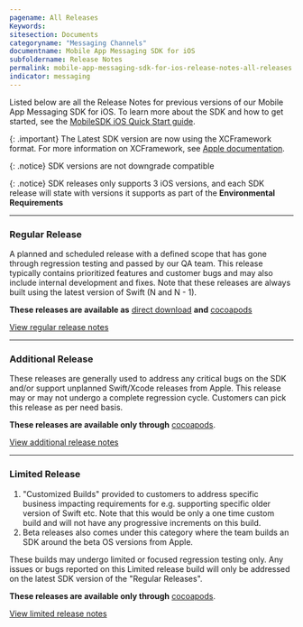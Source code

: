 ```yaml
---
pagename: All Releases
Keywords:
sitesection: Documents
categoryname: "Messaging Channels"
documentname: Mobile App Messaging SDK for iOS
subfoldername: Release Notes
permalink: mobile-app-messaging-sdk-for-ios-release-notes-all-releases.html
indicator: messaging
---
```


Listed below are all the Release Notes for previous versions of our Mobile App Messaging SDK for iOS. To learn more about the SDK and how to get started, see the [MobileSDK iOS Quick Start guide](/mobile-app-messaging-sdk-for-ios-quick-start.html).

{: .important}
The Latest SDK version are now using the XCFramework format. For more information on XCFramework, see [Apple documentation](https://help.apple.com/xcode/mac/11.4/#/dev6f6ac218b).

{: .notice}
SDK versions are not downgrade compatible

{: .notice}
SDK releases only supports 3 iOS versions, and each SDK release will state with versions it supports as part of the **Environmental Requirements**

<hr/>

<h3>Regular Release</h3>

A planned and scheduled release with a defined scope that has gone through regression testing and passed by our QA team. This release typically contains prioritized features and customer bugs and may also include internal development and fixes. Note that these releases are always built using the latest version of Swift (N and N - 1).

**These releases are available as** [direct download](https://github.com/LivePersonInc/iOSFrameworks) **and** [cocoapods](https://github.com/LivePersonInc/iOSPodSpecs)


<a href="mobile-app-messaging-sdk-for-ios-all-releases-regular-releases.html">View regular release notes</a>


<hr/>
<h3>Additional Release</h3>

These releases are generally used to address any critical bugs on the SDK and/or support unplanned Swift/Xcode releases from Apple. This release may or may not undergo a complete regression cycle. Customers can pick this release as per need basis.

**These releases are available only through** [cocoapods](https://github.com/LivePersonInc/iOSPodSpecs).


<a href="mobile-app-messaging-sdk-for-ios-all-releases-additional-releases.html">View additional release notes</a>



<hr/>
<h3>Limited Release</h3>

1. "Customized Builds" provided to customers to address specific business impacting requirements for e.g. supporting specific older version of Swift etc. Note that this would be only a one time custom build and will not have any progressive increments on this build. 
2. Beta releases also comes under this category where the team builds an SDK around the beta OS versions from Apple.

These builds may undergo limited  or focused regression testing only.
Any issues or bugs reported on this Limited release build will only be addressed on the latest SDK version of the "Regular Releases".

**These releases are available only through** [cocoapods](https://github.com/LivePersonInc/iOSPodSpecs#limited-releases).


<a href="mobile-app-messaging-sdk-for-ios-all-releases-limited-releases.html">View limited release notes</a>